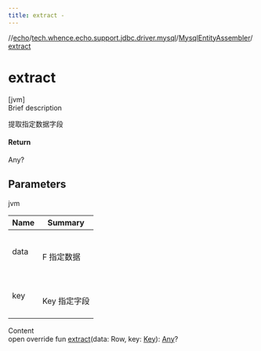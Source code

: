 ```yaml
---
title: extract -
---
```

//[echo](../../index.md)/[tech.whence.echo.support.jdbc.driver.mysql](../index.md)/[MysqlEntityAssembler](index.md)/[extract](extract.md)



# extract  
[jvm]  
Brief description  


提取指定数据字段



#### Return  


Any?



## Parameters  
  
jvm  
  
|  Name|  Summary| 
|---|---|
| data| <br><br>F 指定数据<br><br>
| key| <br><br>Key 指定字段<br><br>
  
  
Content  
open override fun [extract](extract.md)(data: Row, key: [Key](../../tech.whence.echo.dal.schema.key/-key/index.md)): [Any](https://kotlinlang.org/api/latest/jvm/stdlib/kotlin/-any/index.html)?  



